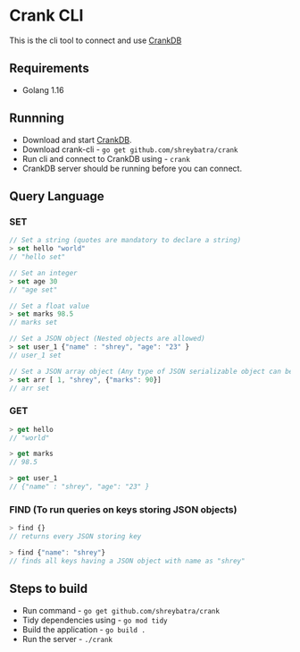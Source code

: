 # Crank CLI

This is the cli tool to connect and use [CrankDB](https://github.com/shreybatra/crankdb)

## Requirements
- Golang 1.16

## Runnning
- Download and start [CrankDB](https://github.com/shreybatra/crankdb).
- Download crank-cli - `go get github.com/shreybatra/crank`
- Run cli and connect to CrankDB using - `crank`
- CrankDB server should be running before you can connect.

## Query Language

### SET

```js
// Set a string (quotes are mandatory to declare a string)
> set hello "world" 
// "hello set"

// Set an integer
> set age 30 
// "age set"

// Set a float value
> set marks 98.5 
// marks set

// Set a JSON object (Nested objects are allowed)
> set user_1 {"name" : "shrey", "age": "23" }
// user_1 set

// Set a JSON array object (Any type of JSON serializable object can be stored)
> set arr [ 1, "shrey", {"marks": 90}]
// arr set
```

### GET

```js
> get hello
// "world"

> get marks
// 98.5

> get user_1
// {"name" : "shrey", "age": "23" }
```

### FIND (To run queries on keys storing JSON objects)

```js
> find {}
// returns every JSON storing key

> find {"name": "shrey"}
// finds all keys having a JSON object with name as "shrey"
```

## Steps to build
- Run command - `go get github.com/shreybatra/crank`
- Tidy dependencies using - `go mod tidy`
- Build the application - `go build .`
- Run the server - `./crank`